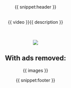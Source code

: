 <center>
{{ snippet:header }}
<br><br>

{{ video }}{{ description }}
<br><br><br>

![](https://i.imgur.com/vRHzUJp.gif)

## With ads removed:

{{ images }}

{{ snippet:footer }}
</center>